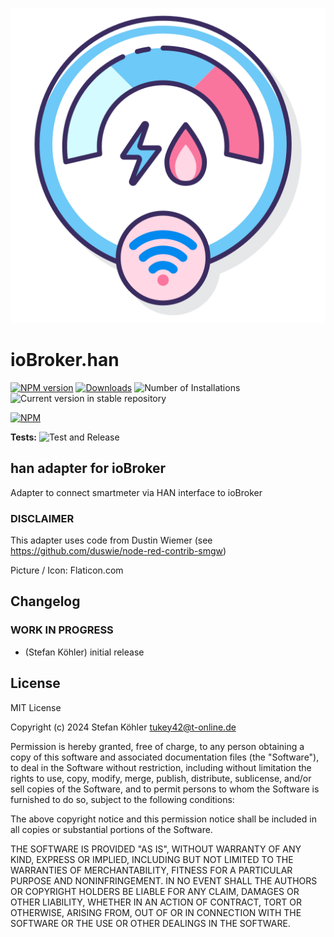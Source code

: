 ![Logo](admin/han.png)
# ioBroker.han

[![NPM version](https://img.shields.io/npm/v/iobroker.han.svg)](https://www.npmjs.com/package/iobroker.han)
[![Downloads](https://img.shields.io/npm/dm/iobroker.han.svg)](https://www.npmjs.com/package/iobroker.han)
![Number of Installations](https://iobroker.live/badges/han-installed.svg)
![Current version in stable repository](https://iobroker.live/badges/han-stable.svg)

[![NPM](https://nodei.co/npm/iobroker.han.png?downloads=true)](https://nodei.co/npm/iobroker.han/)

**Tests:** ![Test and Release](https://github.com/tukey42/ioBroker.han/workflows/Test%20and%20Release/badge.svg)

## han adapter for ioBroker

Adapter to connect smartmeter via HAN interface to ioBroker

### DISCLAIMER

This adapter uses code from Dustin Wiemer (see https://github.com/duswie/node-red-contrib-smgw)

Picture / Icon: Flaticon.com

## Changelog
<!--
    Placeholder for the next version (at the beginning of the line):
    ### **WORK IN PROGRESS**
-->

### **WORK IN PROGRESS**
* (Stefan Köhler) initial release

## License
MIT License

Copyright (c) 2024 Stefan Köhler <tukey42@t-online.de>

Permission is hereby granted, free of charge, to any person obtaining a copy
of this software and associated documentation files (the "Software"), to deal
in the Software without restriction, including without limitation the rights
to use, copy, modify, merge, publish, distribute, sublicense, and/or sell
copies of the Software, and to permit persons to whom the Software is
furnished to do so, subject to the following conditions:

The above copyright notice and this permission notice shall be included in all
copies or substantial portions of the Software.

THE SOFTWARE IS PROVIDED "AS IS", WITHOUT WARRANTY OF ANY KIND, EXPRESS OR
IMPLIED, INCLUDING BUT NOT LIMITED TO THE WARRANTIES OF MERCHANTABILITY,
FITNESS FOR A PARTICULAR PURPOSE AND NONINFRINGEMENT. IN NO EVENT SHALL THE
AUTHORS OR COPYRIGHT HOLDERS BE LIABLE FOR ANY CLAIM, DAMAGES OR OTHER
LIABILITY, WHETHER IN AN ACTION OF CONTRACT, TORT OR OTHERWISE, ARISING FROM,
OUT OF OR IN CONNECTION WITH THE SOFTWARE OR THE USE OR OTHER DEALINGS IN THE
SOFTWARE.